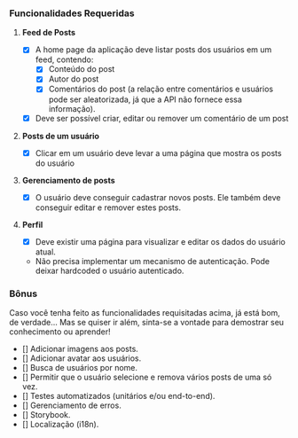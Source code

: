 ### Funcionalidades Requeridas

1. **Feed de Posts**
   
   - [x] A home page da aplicação deve listar posts dos usuários em um feed, contendo:
     - [x] Conteúdo do post
     - [x] Autor do post
     - [x] Comentários do post (a relação entre comentários e usuários pode ser aleatorizada, já que a API não fornece essa informação).
    - [x] Deve ser possível criar, editar ou remover um comentário de um post

2. **Posts de um usuário**

   - [x] Clicar em um usuário deve levar a uma página que mostra os posts do usuário

3. **Gerenciamento de posts**

   - [x] O usuário deve conseguir cadastrar novos posts. Ele também deve conseguir editar e remover estes posts.

4. **Perfil**

   - [x] Deve existir uma página para visualizar e editar os dados do usuário atual.
   
   - Não precisa implementar um mecanismo de autenticação. Pode deixar hardcoded o usuário autenticado.

### Bônus

Caso você tenha feito as funcionalidades requisitadas acima, já está bom, de verdade... Mas se quiser ir além, sinta-se a vontade para demostrar seu conhecimento ou aprender!

- [] Adicionar imagens aos posts.
- [] Adicionar avatar aos usuários.
- [] Busca de usuários por nome.
- [] Permitir que o usuário selecione e remova vários posts de uma só vez.
- [] Testes automatizados (unitários e/ou end-to-end).
- [] Gerenciamento de erros.
- [] Storybook.
- [] Localização (i18n).
